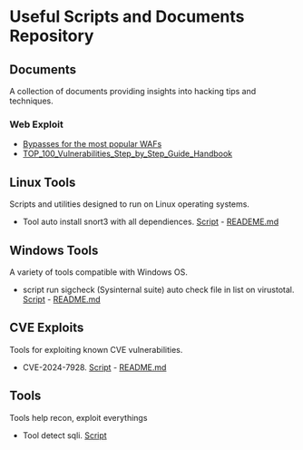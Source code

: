 # **Useful Scripts and Documents Repository**

## **Documents**
A collection of documents providing insights into hacking tips and techniques.
### **Web Exploit**

- [Bypasses for the most popular WAFs](/Documents/Bypasses%20for%20the%20most%20popular%20WAFs.pdf)
- [TOP_100_Vulnerabilities_Step_by_Step_Guide_Handbook](/Documents/TOP_100_Vulnerabilities_Step_by_Step_Guide_Handbook.pdf)

## **Linux Tools**
Scripts and utilities designed to run on Linux operating systems.

- Tool auto install snort3 with all dependiences. [Script](/Linux/Auto_Install_Snort3_Ubuntu/script.sh) - [READEME.md](/Linux/Auto_Install_Snort3_Ubuntu/README.md)

## **Windows Tools**
A variety of tools compatible with Windows OS.

- script run sigcheck (Sysinternal suite) auto check file in list on virustotal. [Script](/Windows/Sysinternal_Suite_Script/Auto_Sigcheck/check_integrity.bat) - [README.md](/Windows/Sysinternal_Suite_Script/Auto_Sigcheck/README.md)

## **CVE Exploits**
Tools for exploiting known CVE vulnerabilities.

- CVE-2024-7928. [Script](/CVE/CVE-2024-7928/CVE-2024-7928.py) - [README.md](/CVE/CVE-2024-7928/README.md)

## Tools
Tools help recon, exploit everythings
- Tool detect sqli. [Script](/Tools/customBsqli/lostsec.py)